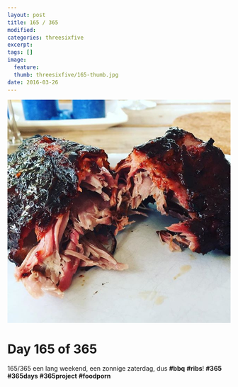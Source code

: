 ```yaml
---
layout: post
title: 165 / 365
modified:
categories: threesixfive
excerpt:
tags: []
image:
  feature: 
  thumb: threesixfive/165-thumb.jpg
date: 2016-03-26
---
```


![165](/images/threesixfive/165.jpg)

# Day 165 of 365

165/365 een lang weekend, een zonnige zaterdag, dus **\#bbq** **\#ribs**! **\#365** **\#365days** **\#365project** **\#foodporn**
